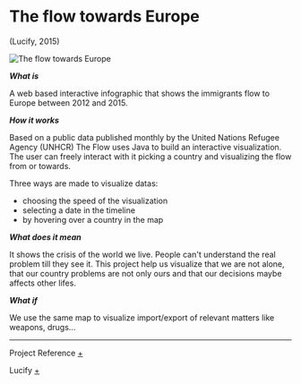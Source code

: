 # The flow towards Europe
(Lucify, 2015)

![The flow towards Europe](https://dublin.sciencegallery.com/trauma/assets/img/exhibits/the-flow-towards-europe.jpg)

***What is***

A web based interactive infographic that shows the immigrants flow to Europe between 2012 and 2015.

***How it works***

Based on a public data published monthly by the United Nations Refugee Agency (UNHCR) The Flow uses Java to build an interactive visualization. The user can freely interact with it picking a country and visualizing the flow from or towards.

Three ways are made to visualize datas:
- choosing the speed of the visualization
- selecting a date in the timeline
- by hovering over a country in the map

***What does it mean***

It shows the crisis of the world we live. People can't understand the real problem till they see it. This project help us visualize that we are not alone, that our country problems are not only ours and that our decisions maybe affects other lifes.

***What if***

We use the same map to visualize import/export of relevant matters like weapons, drugs...

---

Project Reference [+](https://www.lucify.com/the-flow-towards-europe/)

Lucify [+](https://www.lucify.com/)
